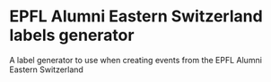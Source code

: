 # EPFL Alumni Eastern Switzerland labels generator

A label generator to use when creating events from the EPFL Alumni Eastern Switzerland
